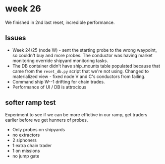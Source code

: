 
# week 26

We finished in 2nd last reset, incredible performance.



## Issues 

* Week 24/25 (node W) - sent the starting probe to the wrong waypoint, so couldn't buy and more probes. The conductor was having market monitoring override shipyard monitoring tasks.
* The DB container didn't have ship_mounts table populated because that came from the `reset_db.py` script that we're not using.   Changed to materialized view - fixed node V and C's conductors from failing.
* Command ship W--1 drifting for chain trades. 
* Performance of UI / DB is attrocious


## softer ramp test

Experiment to see if we can be more effictive in our ramp, get traders earlier before we get hunners of probes.
* Only probes on shipyards
* no extractors
* 2 siphoners
* 1 extra chain trader
* 1 on missions
* no jump gate